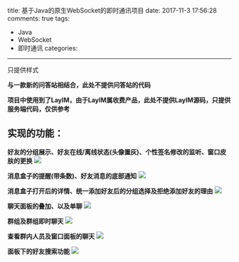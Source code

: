 title: 基于Java的原生WebSocket的即时通讯项目 
date: 2017-11-3 17:56:28
comments: true
tags: 
 - Java
 - WebSocket
 - 即时通讯
categories: 
----------

只提供样式
<!-- more -->
**与一款新的问答站相结合，此处不提供问答站的代码**

**项目中使用到了LayIM，由于LayIM属收费产品，此处不提供LayIM源码，只提供服务端代码，仅供参考**

## 实现的功能：
 
**好友的分组展示、好友在线/离线状态(头像置灰)、个性签名修改的监听、窗口皮肤的更换**
![](http://oih7sazbd.bkt.clouddn.com/QQ%E6%88%AA%E5%9B%BE20171103172941.jpg)
 
**消息盒子的提醒(带条数)、好友消息的底部通知**
![](http://oih7sazbd.bkt.clouddn.com/QQ%E6%88%AA%E5%9B%BE20171103173314.jpg)

**消息盒子打开后的详情、统一添加好友后的分组选择及拒绝添加好友的理由**
![](http://oih7sazbd.bkt.clouddn.com/QQ%E6%88%AA%E5%9B%BE20171103173547.jpg)

**聊天面板的叠加、以及单聊**
![](http://oih7sazbd.bkt.clouddn.com/QQ%E6%88%AA%E5%9B%BE20171103173827.jpg)

**群组及群组即时聊天**
![](http://oih7sazbd.bkt.clouddn.com/QQ%E6%88%AA%E5%9B%BE20171103174245.jpg)

**查看群内人员及窗口面板的聊天**
![](http://oih7sazbd.bkt.clouddn.com/QQ%E6%88%AA%E5%9B%BE20171103174251.jpg)

**面板下的好友搜索功能**
![](http://oih7sazbd.bkt.clouddn.com/search.jpg)

 
